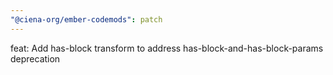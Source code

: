 ```yaml
---
"@ciena-org/ember-codemods": patch
---
```


feat: Add has-block transform to address has-block-and-has-block-params deprecation
